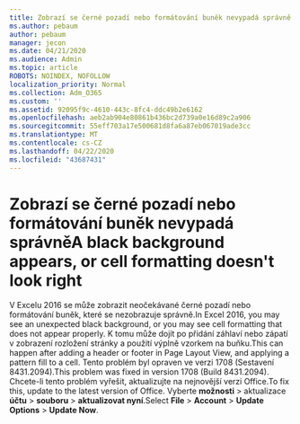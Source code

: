 ```yaml
---
title: Zobrazí se černé pozadí nebo formátování buněk nevypadá správně
ms.author: pebaum
author: pebaum
manager: jecon
ms.date: 04/21/2020
ms.audience: Admin
ms.topic: article
ROBOTS: NOINDEX, NOFOLLOW
localization_priority: Normal
ms.collection: Adm_O365
ms.custom: ''
ms.assetid: 92095f9c-4610-443c-8fc4-ddc49b2e6162
ms.openlocfilehash: aeb2ab904e80861b436bc2d739a0e16d89c2a906
ms.sourcegitcommit: 55eff703a17e500681d8fa6a87eb067019ade3cc
ms.translationtype: MT
ms.contentlocale: cs-CZ
ms.lasthandoff: 04/22/2020
ms.locfileid: "43687431"
---
```

# <a name="a-black-background-appears-or-cell-formatting-doesnt-look-right"></a><span data-ttu-id="ea117-102">Zobrazí se černé pozadí nebo formátování buněk nevypadá správně</span><span class="sxs-lookup"><span data-stu-id="ea117-102">A black background appears, or cell formatting doesn't look right</span></span>

<span data-ttu-id="ea117-103">V Excelu 2016 se může zobrazit neočekávané černé pozadí nebo formátování buněk, které se nezobrazuje správně.</span><span class="sxs-lookup"><span data-stu-id="ea117-103">In Excel 2016, you may see an unexpected black background, or you may see cell formatting that does not appear properly.</span></span> <span data-ttu-id="ea117-104">K tomu může dojít po přidání záhlaví nebo zápatí v zobrazení rozložení stránky a použití výplně vzorkem na buňku.</span><span class="sxs-lookup"><span data-stu-id="ea117-104">This can happen after adding a header or footer in Page Layout View, and applying a pattern fill to a cell.</span></span> <span data-ttu-id="ea117-105">Tento problém byl opraven ve verzi 1708 (Sestavení 8431.2094).</span><span class="sxs-lookup"><span data-stu-id="ea117-105">This problem was fixed in version 1708 (Build 8431.2094).</span></span> <span data-ttu-id="ea117-106">Chcete-li tento problém vyřešit, aktualizujte na nejnovější verzi Office.</span><span class="sxs-lookup"><span data-stu-id="ea117-106">To fix this, update to the latest version of Office.</span></span> <span data-ttu-id="ea117-107">Vyberte **možnosti** \> aktualizace **účtu** \> **souboru** \> **aktualizovat nyní**.</span><span class="sxs-lookup"><span data-stu-id="ea117-107">Select **File** \> **Account** \> **Update Options** \> **Update Now**.</span></span>
  


